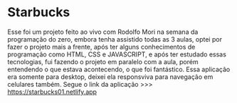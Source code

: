 # Starbucks

Esse foi um projeto feito ao vivo com Rodolfo Mori na semana da programação do zero, embora tenha assistido todas as 3 aulas,
optei por fazer o projeto mais a frente, após ter alguns conhecimentos de programação como HTML, CSS e JAVASCRIPT, e após ter estudado essas tecnologias,
fui fazendo o projeto em paralelo com a aula, porém entendendo o que estava acontecendo, o que foi fantástico.
Essa aplicação era somente para desktop, deixei ela responsviva para navegação em celulares também.
Segue o link da aplicação >>> https://starbucks01.netlify.app
